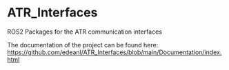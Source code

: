 # ATR_Interfaces
ROS2 Packages for the ATR communication interfaces

The documentation of the project can be found here:
<https://github.com/edeanl/ATR_Interfaces/blob/main/Documentation/index.html>